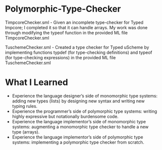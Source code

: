 # Polymorphic-Type-Checker

TimpcoreChecker.sml - Given an incomplete type-checker for Typed Impcore; I completed it so that it can handle arrays. My work was done through modifying the typeof function in the provided ML file TimpcoreChecker.sml

TuschemeChecker.sml - Created a type checker for Typed uScheme by implementing functions typdef (for type-checking definitions) and typeof (for type-checking expressions) in the provided ML file TuschemeChecker.sml

# What I Learned

* Experience the language designer’s side of monomorphic type systems: adding new types (lists) by designing new syntax and writing new typing rules.
* Experience the programmer’s side of polymorphic type systems: writing highly expressive but notationally burdensome code.
* Experience the language implementor’s side of monomorphic type systems: augmenting a monomorphic type checker to handle a new type (arrays).
* Experience the language implementor’s side of polymorphic type systems: implementing a polymorphic type checker from scratch.
